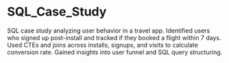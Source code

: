 # SQL_Case_Study
SQL case study analyzing user behavior in a travel app. Identified users who signed up post-install and tracked if they booked a flight within 7 days. Used CTEs and joins across installs, signups, and visits to calculate conversion rate. Gained insights into user funnel and SQL query structuring.
